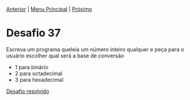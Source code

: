 [Anterior](Desafio036.md) | [Menu Principal](/README.md/) | [Próximo](Desafio038.md)  

# Desafio 37  

Escreva um programa queleia um número inteiro qualquer e peça para o usuário escolher qual será a base de conversão

- 1 para binário
- 2 para octadecimal
- 3 para hexadecimal

[Desafio resolvido](/Desafios/desafio037.py/)